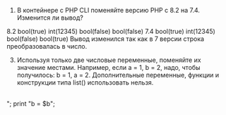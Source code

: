 1.	В контейнере с PHP CLI поменяйте версию PHP с 8.2 на 7.4. Изменится ли вывод?
<?php
$a = 5;
$b = '05';
var_dump($a == $b);
var_dump((int)'012345');
var_dump((float)123.0 === (int)123.0);
var_dump(0 == 'hello, world');
?>
8.2
bool(true) int(12345) bool(false) bool(false)
7.4
bool(true) int(12345) bool(false) bool(true)
Вывод изменился так как в 7 версии строка преобразовалась в число.
  	
3.	Используя только две числовые переменные, поменяйте их значение местами. Например, если a = 1, b = 2, надо, чтобы получилось: b = 1, a = 2. Дополнительные переменные, функции и конструкции типа list() использовать нельзя.
<?php
$a = 1;
$b = 2;
$b = $a++;
print 'a = ' . $a;
echo "</br><br>";
print "b =  $b";
